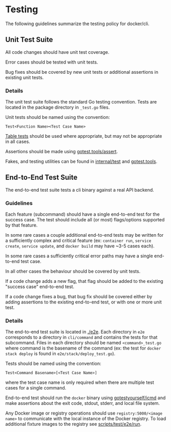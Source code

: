 # Testing

The following guidelines summarize the testing policy for docker/cli.

## Unit Test Suite

All code changes should have unit test coverage.

Error cases should be tested with unit tests.

Bug fixes should be covered by new unit tests or additional assertions in
existing unit tests.

### Details

The unit test suite follows the standard Go testing convention. Tests are
located in the package directory in `_test.go` files.

Unit tests should be named using the convention:

```
Test<Function Name><Test Case Name>
```

[Table tests](https://github.com/golang/go/wiki/TableDrivenTests) should be used
where appropriate, but may not be appropriate in all cases.

Assertions should be made using
[gotest.tools/assert](https://godoc.org/gotest.tools/assert).

Fakes, and testing utilities can be found in
[internal/test](https://godoc.org/github.com/yuyangjack/dockercli/internal/test) and
[gotest.tools](https://godoc.org/gotest.tools).

## End-to-End Test Suite

The end-to-end test suite tests a cli binary against a real API backend.

### Guidelines

Each feature (subcommand) should have a single end-to-end test for 
the success case. The test should include all (or most) flags/options supported
by that feature.

In some rare cases a couple additional end-to-end tests may be written for a
sufficiently complex and critical feature (ex: `container run`, `service 
create`, `service update`, and `docker build` may have ~3-5 cases each).

In some rare cases a sufficiently critical error paths may have a single
end-to-end test case.

In all other cases the behaviour should be covered by unit tests.

If a code change adds a new flag, that flag should be added to the existing 
"success case" end-to-end test.

If a code change fixes a bug, that bug fix should be covered either by adding 
assertions to the existing end-to-end test, or with one or more unit test.

### Details

The end-to-end test suite is located in
[./e2e](https://github.com/yuyangjack/dockercli/tree/master/e2e). Each directory in `e2e`
corresponds to a directory in `cli/command` and contains the tests for that
subcommand. Files in each directory should be named `<command>_test.go` where
command is the basename of the command (ex: the test for `docker stack deploy`
is found in `e2e/stack/deploy_test.go`).

Tests should be named using the convention:

```
Test<Command Basename>[<Test Case Name>]
```

where the test case name is only required when there are multiple test cases for
a single command.

End-to-end test should run the `docker` binary using
[gotestyourself/icmd](https://godoc.org/github.com/gotestyourself/gotestyourself/icmd)
and make assertions about the exit code, stdout, stderr, and local file system.

Any Docker image or registry operations should use `registry:5000/<image name>`
to communicate with the local instance of the Docker registry. To load 
additional fixture images to the registry see
[scripts/test/e2e/run](https://github.com/yuyangjack/dockercli/blob/master/scripts/test/e2e/run).

